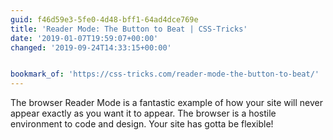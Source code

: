 ```yaml
---
guid: f46d59e3-5fe0-4d48-bff1-64ad4dce769e
title: 'Reader Mode: The Button to Beat | CSS-Tricks'
date: '2019-01-07T19:59:07+00:00'
changed: '2019-09-24T14:33:15+00:00'


bookmark_of: 'https://css-tricks.com/reader-mode-the-button-to-beat/'
---
```


The browser Reader Mode is a fantastic example of how your site will never appear exactly as you want it to appear. The browser is a hostile environment to code and design. Your site has gotta be flexible! 
